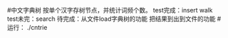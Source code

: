 #中文字典树
按单个汉字存树节点，并统计词频个数。
test完成：insert 
	  walk
test未完：search
待完成：从文件load字典树的功能
        把结果到出到文件的功能
#运行：
./cntrie
